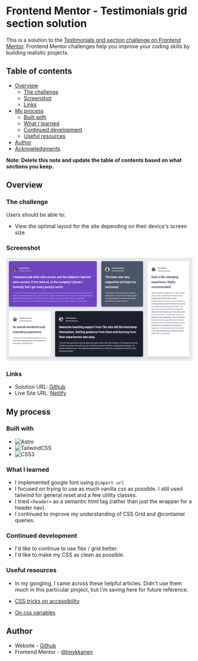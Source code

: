 # Frontend Mentor - Testimonials grid section solution

This is a solution to the [Testimonials grid section challenge on Frontend Mentor](https://www.frontendmentor.io/challenges/testimonials-grid-section-Nnw6J7Un7). Frontend Mentor challenges help you improve your coding skills by building realistic projects.

## Table of contents

- [Overview](#overview)
  - [The challenge](#the-challenge)
  - [Screenshot](#screenshot)
  - [Links](#links)
- [My process](#my-process)
  - [Built with](#built-with)
  - [What I learned](#what-i-learned)
  - [Continued development](#continued-development)
  - [Useful resources](#useful-resources)
- [Author](#author)
- [Acknowledgments](#acknowledgments)

**Note: Delete this note and update the table of contents based on what sections you keep.**

## Overview

### The challenge

Users should be able to:

- View the optimal layout for the site depending on their device's screen size

### Screenshot

![](./screenshot.png)

### Links

- Solution URL: [Github](https://github.com/tmykkanen/fm-testimonials-grid-secion-main)
- Live Site URL: [Netlify](https://tlmfmtestimonialsgridsection.netlify.app)

## My process

### Built with

- ![Astro](https://img.shields.io/badge/astro-%232C2052.svg?style=for-the-badge&logo=astro&logoColor=white)
- ![TailwindCSS](https://img.shields.io/badge/tailwindcss-%2338B2AC.svg?style=for-the-badge&logo=tailwind-css&logoColor=white)
- ![CSS3](https://img.shields.io/badge/css3-%231572B6.svg?style=for-the-badge&logo=css3&logoColor=white)

### What I learned

- I implemented google font using `@import url`
- I focused on trying to use as much vanilla css as possible. I still used tailwind for general reset and a few utility classes.
- I tried `<header>` as a semantic html tag (rather than just the wrapper for a header nav).
- I continued to improve my understanding of CSS Grid and @container queries.

### Continued development

- I'd like to continue to use flex / grid better.
- I'd like to make my CSS as clean as possible.

### Useful resources

- In my googling, I came across these helpful articles. Didn't use them much in this particular project, but I'm saving here for future reference.

- [CSS tricks on accessibility](https://css-tricks.com/small-tweaks-can-make-huge-impact-websites-accessibility/)
- [On css variables](https://alexvipond.dev/blog/im-finally-using-css-variables)

## Author

- Website - [Github](https://github.com/tmykkanen)
- Frontend Mentor - [@tmykkanen](https://www.frontendmentor.io/profile/tmykkanen)
